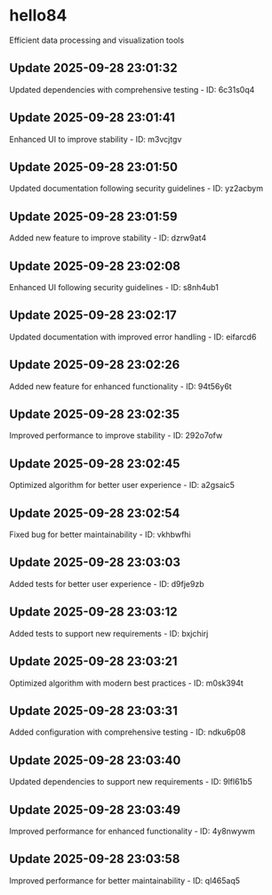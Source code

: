 # hello84
Efficient data processing and visualization tools

## Update 2025-09-28 23:01:32
Updated dependencies with comprehensive testing - ID: 6c31s0q4


## Update 2025-09-28 23:01:41
Enhanced UI to improve stability - ID: m3vcjtgv


## Update 2025-09-28 23:01:50
Updated documentation following security guidelines - ID: yz2acbym


## Update 2025-09-28 23:01:59
Added new feature to improve stability - ID: dzrw9at4


## Update 2025-09-28 23:02:08
Enhanced UI following security guidelines - ID: s8nh4ub1


## Update 2025-09-28 23:02:17
Updated documentation with improved error handling - ID: eifarcd6


## Update 2025-09-28 23:02:26
Added new feature for enhanced functionality - ID: 94t56y6t


## Update 2025-09-28 23:02:35
Improved performance to improve stability - ID: 292o7ofw


## Update 2025-09-28 23:02:45
Optimized algorithm for better user experience - ID: a2gsaic5


## Update 2025-09-28 23:02:54
Fixed bug for better maintainability - ID: vkhbwfhi


## Update 2025-09-28 23:03:03
Added tests for better user experience - ID: d9fje9zb


## Update 2025-09-28 23:03:12
Added tests to support new requirements - ID: bxjchirj


## Update 2025-09-28 23:03:21
Optimized algorithm with modern best practices - ID: m0sk394t


## Update 2025-09-28 23:03:31
Added configuration with comprehensive testing - ID: ndku6p08


## Update 2025-09-28 23:03:40
Updated dependencies to support new requirements - ID: 9lfl61b5


## Update 2025-09-28 23:03:49
Improved performance for enhanced functionality - ID: 4y8nwywm


## Update 2025-09-28 23:03:58
Improved performance for better maintainability - ID: ql465aq5

